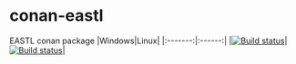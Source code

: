# conan-eastl
EASTL conan package
|Windows|Linux|
|:-------:|:------:|
|[![Build status](https://ci.appveyor.com/api/projects/status/a1sx93qax5nmdudn?svg=true)](https://ci.appveyor.com/project/MrJaqbq/conan-eastl)|[![Build status](https://travis-ci.org/BentouDev/conan-eastl.svg?branch=master)](https://travis-ci.org/BentouDev/conan-eastl)|
